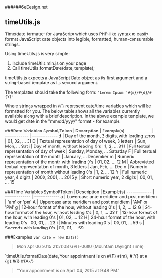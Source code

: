 ######6eDesign.net
## timeUtils.js
Time/date formatter for JavaScript which uses PHP-like syntax to easily format JavaScript date objects into legible, formatted, human-consumable strings. 

Using timeUtils.js is very simple: 

1. Include timeUtils.min.js on your page
2. Call timeUtils.formatDate(date, template); 

timeUtils.js expects a JavaScript Date object as its first argument and a string-based template as its second argument.  

The templates should take the following form: 
`"Lorem Ipsum '#{m}/#{d}/#{Y}'`

Where strings wrapped in `#{}` represent date/time variables which  will be formatted for you.  The below table shows all the variables currently available along with a brief description.  In the above example template, we would get date in the "mm/dd/yyyy" format - for example.

###Date Variables
Symbol/Token  | Description | Example(s)
------------- | ------------- | -------------
d | Day of the month, 2 digits, with leading zeros | 01, 02, ... 31
D | Textual representation of day of week, 3 letters | Sun, Mon, ... Sat
j | Day of month, without leading 0's | 1, 2, ... 31
l | Full textual representation of day of week | Sunday, Monday, ... Saturday
F | Full textual representation of the month | January, ... December
m | Numeric representation of the month with leading 0's | 01, 02, ... 12
M | Abbreviated textual representation of month, 3 letters | Jan, Feb, ... Dec
n | Numeric representation of month without leading 0's | 1, 2, ... 12
Y | Full numeric year, 4 digits | 2000, 2001, ... 2015
y | Short numeric year, 2 digits | 00, 01, ... 15

###Time Variables
Symbol/Token  | Description | Example(s)
------------- | ------------- | -------------
a | Lowercase ante meridiem and post meridiem | 'am' or 'pm'
A | Uppercase ante meridiem and post meridiem | 'AM' or 'PM'
g | 12-hour format of the hour, without leading 0's | 1, 2, ... 12
G | 24-hour format of the hour, without leading 0's | 0, 1, ... 23
h | 12-hour format of the hour, with leading 0's | 01, 02, ... 12
H | 24-hour format of the hour, with leading 0's | 00, 01, ... 23
i | Minutes with leading 0's | 00, 01, ... 59
s | Seconds with leading 0's | 00, 01, ... 59

###Examples
`var date = new Date()`

> Mon Apr 06 2015 21:51:08 GMT-0600 (Mountain Daylight Time)

`timeUtils.formatDate(date,'Your appointment is on #{F} #{m}, #{Y} at #{g}:#{i} #{A}.')

> "Your appointment is on April 04, 2015 at 9:48 PM."
